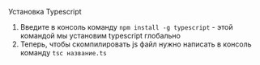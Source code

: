 Установка Typescript
1. Введите в консоль команду `npm install -g typescript` - этой командой мы установим typescript глобально
2. Теперь, чтобы скомпилировать js файл нужно написать в консоль команду `tsc название.ts` 
